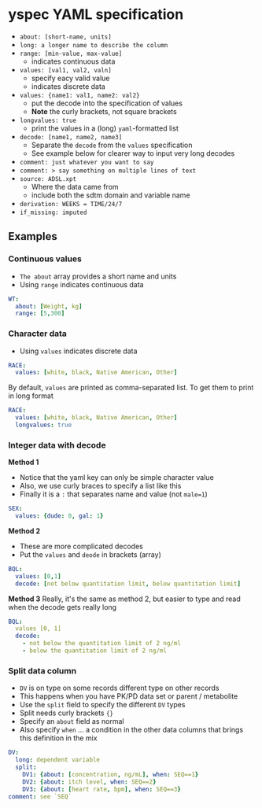 

# yspec YAML specification

- `about: [short-name, units]`
- `long: a longer name to describe the column`
- `range: [min-value, max-value]`
    - indicates continuous data
- `values: [val1, val2, valn]`
    - specify eacy valid value
    - indicates discrete data
- `values: {name1: val1, name2: val2}`
    - put the decode into the specification of values
    - __Note__ the curly brackets, not square brackets
- `longvalues: true`
    - print the values in a (long) `yaml`-formatted list
- `decode: [name1, name2, name3]`
    - Separate the `decode` from the `values` specification
    - See example below for clearer way to input very long decodes
- `comment: just whatever you want to say`
- `comment: >
      say something
      on multiple lines of
      text`
- `source: ADSL.xpt`
    - Where the data came from
    - include both the sdtm domain and variable name
- `derivation: WEEKS = TIME/24/7`
- `if_missing: imputed`


## Examples

### Continuous values

- `The about` array provides a short name and units
- Using `range` indicates continuous data

```yaml
WT:
  about: [Weight, kg]
  range: [5,300]
```

### Character data
- Using `values` indicates discrete data

```yaml
RACE:
  values: [white, black, Native American, Other]
```

By default, `values` are printed as comma-separated list.  To
get them to print in long format

```yaml
RACE:
  values: [white, black, Native American, Other]
  longvalues: true
```

### Integer data with decode

__Method 1__

- Notice that the yaml key can only be simple character value
- Also, we use curly braces to specify a list like this
- Finally it is a `:` that separates name and value (not `male=1`)

```yaml
SEX:
  values: {dude: 0, gal: 1}
```

__Method 2__

- These are more complicated decodes
- Put the `values` and `deode` in brackets (array)

```yaml
BQL:
  values: [0,1]
  decode: [not below quantitation limit, below quantitation limit]
```

__Method 3__
Really, it's the same as method 2, but easier to type and read when the
decode gets really long

```yaml
BQL:
  values [0, 1]
  decode:
    - not below the quantitation limit of 2 ng/ml
    - below the quantitation limit of 2 ng/ml
```


### Split data column

- `DV` is on type on some records different type on other records
- This happens when you have PK/PD data set or parent / metabolite
- Use the `split` field to specify the different `DV` types
- Split needs curly brackets `{}`
- Specify an `about` field as normal
- Also specify `when` ... a condition in the other data columns
that brings this definition in the mix


```yaml
DV:
  long: dependent variable
  split:
    DV1: {about: [concentration, ng/mL], when: SEQ==1}
    DV2: {about: itch level, when: SEQ==2}
    DV3: {about: [heart rate, bpm], when: SEQ==3}
comment: see `SEQ`
```

